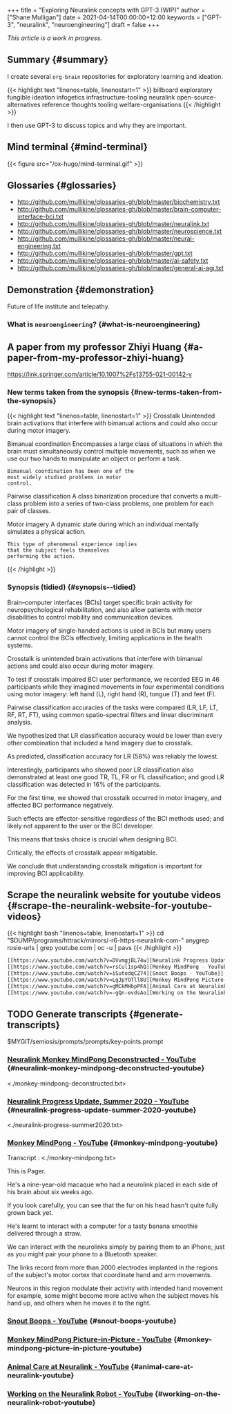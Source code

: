 +++
title = "Exploring Neuralink concepts with GPT-3 (WIP)"
author = ["Shane Mulligan"]
date = 2021-04-14T00:00:00+12:00
keywords = ["GPT-3", "neuralink", "neuroengineering"]
draft = false
+++

<span class="underline">_This article is a work in progress._</span>


## Summary {#summary}

I create several `org-brain` repositories for
exploratory learning and ideation.

{{< highlight text "linenos=table, linenostart=1" >}}
billboard
exploratory
fungible
ideation
infogetics
infrastructure-tooling
neuralink
open-source-alternatives
reference
thoughts
tooling
welfare-organisations
{{< /highlight >}}

I then use GPT-3 to discuss topics and why they are important.


## Mind terminal {#mind-terminal}

{{< figure src="/ox-hugo/mind-terminal.gif" >}}


## Glossaries {#glossaries}

-   <http://github.com/mullikine/glossaries-gh/blob/master/biochemistry.txt>
-   <http://github.com/mullikine/glossaries-gh/blob/master/brain-computer-interface-bci.txt>
-   <http://github.com/mullikine/glossaries-gh/blob/master/neuralink.txt>
-   <http://github.com/mullikine/glossaries-gh/blob/master/neuroscience.txt>
-   <http://github.com/mullikine/glossaries-gh/blob/master/neural-engineering.txt>
-   <http://github.com/mullikine/glossaries-gh/blob/master/gpt.txt>
-   <http://github.com/mullikine/glossaries-gh/blob/master/ai-safety.txt>
-   <http://github.com/mullikine/glossaries-gh/blob/master/general-ai-agi.txt>


## Demonstration {#demonstration}

Future of life institute and telepathy.

<!-- Play on asciinema.com -->
<!-- <a title="asciinema recording" href="https://asciinema.org/a/gNHRbCi7kQDT6qFRih1zvLyni" target="_blank"><img alt="asciinema recording" src="https://asciinema.org/a/gNHRbCi7kQDT6qFRih1zvLyni.svg" /></a> -->
<!-- Play on the blog -->
<script src="https://asciinema.org/a/gNHRbCi7kQDT6qFRih1zvLyni.js" id="asciicast-gNHRbCi7kQDT6qFRih1zvLyni" async></script>


### What is `neuroengineering`? {#what-is-neuroengineering}

<!-- Play on asciinema.com -->
<!-- <a title="asciinema recording" href="https://asciinema.org/a/xs8YGxIbCZ4Bpc85N2qhenoRb" target="_blank"><img alt="asciinema recording" src="https://asciinema.org/a/xs8YGxIbCZ4Bpc85N2qhenoRb.svg" /></a> -->
<!-- Play on the blog -->
<script src="https://asciinema.org/a/xs8YGxIbCZ4Bpc85N2qhenoRb.js" id="asciicast-xs8YGxIbCZ4Bpc85N2qhenoRb" async></script>


## A paper from my professor Zhiyi Huang {#a-paper-from-my-professor-zhiyi-huang}

<https://link.springer.com/article/10.1007%2Fs13755-021-00142-y>


### New terms taken from the synopsis {#new-terms-taken-from-the-synopsis}

{{< highlight text "linenos=table, linenostart=1" >}}
Crosstalk
    Unintended brain activations that
    interfere with bimanual actions and could
    also occur during motor imagery.

Bimanual coordination
    Encompasses a large class of situations in
    which the brain must simultaneously
    control multiple movements, such as when
    we use our two hands to manipulate an
    object or perform a task.

    Bimanual coordination has been one of the
    most widely studied problems in motor
    control.

Pairwise classification
    A class binarization procedure that
    converts a multi-class problem into a
    series of two-class problems, one problem
    for each pair of classes.

Motor imagery
    A dynamic state during which an individual
    mentally simulates a physical action.

    This type of phenomenal experience implies
    that the subject feels themselves
    performing the action.
{{< /highlight >}}


### Synopsis (tidied) {#synopsis--tidied}

Brain–computer interfaces (BCIs) target
specific brain activity for neuropsychological
rehabilitation, and also allow patients with
motor disabilities to control mobility and
communication devices.

Motor imagery of single-handed actions is used
in BCIs but many users cannot control the BCIs
effectively, limiting applications in the
health systems.

Crosstalk is unintended brain activations that
interfere with bimanual actions and could also
occur during motor imagery.

To test if crosstalk impaired BCI user
performance, we recorded EEG in 46
participants while they imagined movements in
four experimental conditions using motor
imagery: left hand (L), right hand (R), tongue
(T) and feet (F).

Pairwise classification accuracies of the
tasks were compared (LR, LF, LT, RF, RT, FT),
using common spatio-spectral filters and
linear discriminant analysis.

We hypothesized that LR classification
accuracy would be lower than every other
combination that included a hand imagery due
to crosstalk.

As predicted, classification accuracy for LR
(58%) was reliably the lowest.

Interestingly, participants who showed poor LR
classification also demonstrated at least one
good TR, TL, FR or FL classification; and good
LR classification was detected in 16% of the
participants.

For the first time, we showed that crosstalk
occurred in motor imagery, and affected BCI
performance negatively.

Such effects are effector-sensitive regardless
of the BCI methods used; and likely not
apparent to the user or the BCI developer.

This means that tasks choice is crucial when
designing BCI.

Critically, the effects of crosstalk appear
mitigatable.

We conclude that understanding crosstalk
mitigation is important for improving BCI
applicability.


## Scrape the neuralink website for youtube videos {#scrape-the-neuralink-website-for-youtube-videos}

{{< highlight bash "linenos=table, linenostart=1" >}}
cd "$DUMP/programs/httrack/mirrors/-r6-https-neuralink-com-"
anygrep rosie-urls | grep youtube.com | oc -u | pavs
{{< /highlight >}}

<a id="code-snippet--neuralink-website-vids"></a>
```bash
[[https://www.youtube.com/watch?v=DVvmgjBL74w][Neuralink Progress Update, Summer 2020 - YouTube]]
[[https://www.youtube.com/watch?v=rsCul1sp4hQ][Monkey MindPong - YouTube]]
[[https://www.youtube.com/watch?v=iSutodqCZ74][Snout Boops - YouTube]]
[[https://www.youtube.com/watch?v=LgJpYOTll8U][Monkey MindPong Picture-in-Picture - YouTube]]
[[https://www.youtube.com/watch?v=gMCkMHbpPFA][Animal Care at Neuralink - YouTube]]
[[https://www.youtube.com/watch?v=-gQn-evdsAo][Working on the Neuralink Robot - YouTube]]
```


## <span class="org-todo todo TODO">TODO</span> Generate transcripts {#generate-transcripts}

$MYGIT/semiosis/prompts/prompts/key-points.prompt

<!-- Play on asciinema.com -->
<!-- <a title="asciinema recording" href="https://asciinema.org/a/NNGjEYHB9B2rOyvUAPzMPI0sa" target="_blank"><img alt="asciinema recording" src="https://asciinema.org/a/NNGjEYHB9B2rOyvUAPzMPI0sa.svg" /></a> -->
<!-- Play on the blog -->
<script src="https://asciinema.org/a/NNGjEYHB9B2rOyvUAPzMPI0sa.js" id="asciicast-NNGjEYHB9B2rOyvUAPzMPI0sa" async></script>


### [Neuralink Monkey MindPong Deconstructed - YouTube](https://www.youtube.com/watch?v=rzNOuJIzk2E) {#neuralink-monkey-mindpong-deconstructed-youtube}

<./monkey-mindpong-deconstructed.txt>


### [Neuralink Progress Update, Summer 2020 - YouTube](https://www.youtube.com/watch?v=DVvmgjBL74w) {#neuralink-progress-update-summer-2020-youtube}

<./neuralink-progress-summer2020.txt>


### [Monkey MindPong - YouTube](https://www.youtube.com/watch?v=rsCul1sp4hQ) {#monkey-mindpong-youtube}

Transcript
: <./monkey-mindpong.txt>

This is Pager.

He's a nine-year-old macaque who had a
neurolink placed in each side of his brain
about six weeks ago.

If you look carefully, you can see that the
fur on his head hasn't quite fully grown back
yet.

He's learnt to interact with a computer for a
tasty banana smoothie delivered through a
straw.

We can interact with the neurolinks simply by
pairing them to an iPhone, just as you might
pair your phone to a Bluetooth speaker.

The links record from more than 2000
electrodes implanted in the regions of the
subject's motor cortex that coordinate hand
and arm movements.

Neurons in this region modulate their activity
with intended hand movement for example, some
might become more active when the subject
moves his hand up, and others when he moves it
to the right.


### [Snout Boops - YouTube](https://www.youtube.com/watch?v=iSutodqCZ74) {#snout-boops-youtube}


### [Monkey MindPong Picture-in-Picture - YouTube](https://www.youtube.com/watch?v=LgJpYOTll8U) {#monkey-mindpong-picture-in-picture-youtube}


### [Animal Care at Neuralink - YouTube](https://www.youtube.com/watch?v=gMCkMHbpPFA) {#animal-care-at-neuralink-youtube}


### [Working on the Neuralink Robot - YouTube](https://www.youtube.com/watch?v=-gQn-evdsAo) {#working-on-the-neuralink-robot-youtube}